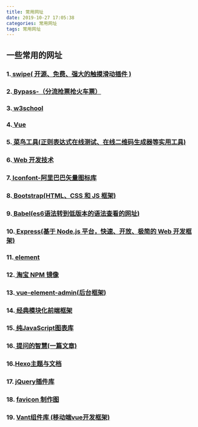 ```yaml
---
title: 常用网址
date: 2019-10-27 17:05:38
categories: 常用网址
tags: 常用网址
---
```

## 一些常用的网址
###  1.[ swipe( 开源、免费、强大的触摸滑动插件 ) ]( https://www.swiper.com.cn/ ) 
###  2.[ Bypass-（分流抢票抢火车票）]( https://www.bypass.cn/ ) 
###  3.[ w3school ]( https://www.w3school.com.cn/index.html ) 
###  4.[ Vue ]( https://cn.vuejs.org/v2/guide/ ) 
###  5.[ 菜鸟工具(正则表达式在线测试、在线二维码生成器等实用工具) ]( https://c.runoob.com/ ) 
###  6.[ Web 开发技术 ]( https://developer.mozilla.org/zh-CN/docs/Web ) 
###  7.[ Iconfont-阿里巴巴矢量图标库 ]( https://www.iconfont.cn/ ) 
###  8.[ Bootstrap(HTML、CSS 和 JS 框架) ]( https://v3.bootcss.com/ ) 
###  9.[ Babel(es6语法转到低版本的语法查看的网址) ]( https://www.babeljs.cn/ ) 
###  10.[ Express(基于 Node.js 平台，快速、开放、极简的 Web 开发框架) ]( http://www.expressjs.com.cn/ ) 
###  11.[ element ]( https://element.eleme.cn/#/zh-CN/component/installation ) 
###  12.[ 淘宝 NPM 镜像 ]( https://npm.taobao.org/ ) 
###  13.[ vue-element-admin(后台框架) ]( https://panjiachen.github.io/vue-element-admin-site/zh/ ) 
###  14.[ 经典模块化前端框架 ]( https://www.layui.com/ ) 
###  15.[ 纯JavaScript图表库 ]( https://echarts.apache.org/zh/index.html ) 
###  16.[ 提问的智慧(一篇文章) ]( https://github.com/ryanhanwu/How-To-Ask-Questions-The-Smart-Way/blob/master/README-zh_CN.md ) 
###  16.[Hexo主题与文档 ]( https://hexo.io/themes/ ) 
###  17. [jQuery插件库 ](  https://www.jq22.com/  ) 
###  18. [favicon 制作图 ](  http://www.bitbug.net/  ) 
###  19. [Vant组件库 (移动端vue开发框架) ](  https://youzan.github.io/vant/#/zh-CN/intro  ) 

